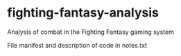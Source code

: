 # fighting-fantasy-analysis
Analysis of combat in the Fighting Fantasy gaming system

File manifest and description of code in notes.txt
